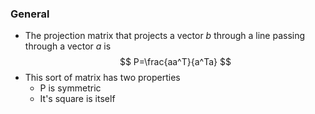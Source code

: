 ### General
- The projection matrix that projects a vector $b$ through a line passing through a vector $a$ is
$$
P=\frac{aa^T}{a^Ta}
$$
- This sort of matrix has two properties
	- P is symmetric
	- It's square is itself